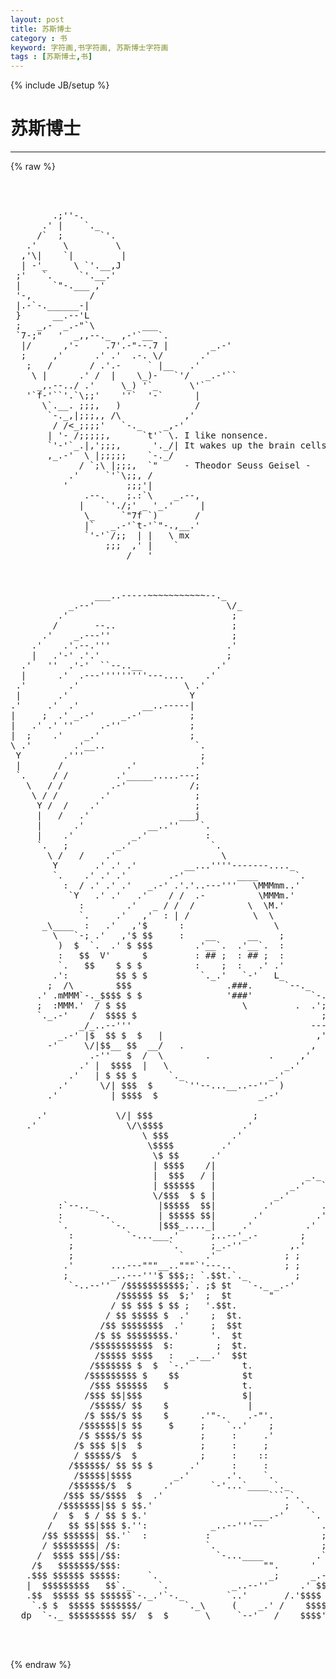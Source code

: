```yaml
---
layout: post
title: 苏斯博士
category : 书
keyword: 字符画,书字符画, 苏斯博士字符画
tags : [苏斯博士,书]
---
```

{% include JB/setup %}
# 苏斯博士
---
{% raw %}
<pre>



        .;&#039;&#039;-.
      .&#039; |    `._
     /`  ;       `&#039;.
   .&#039;     \         \
  ,&#039;\|    `|         |
  | -&#039;_     \ `&#039;.__,J
 ;&#039;   `.     `&#039;.__.&#039;
 |      `&quot;-.___ ,&#039;
 &#039;-,           /
 |.-`-.______-|
 }      __.--&#039;L
 ;   _,-  _.-&quot;`\         ___
 `7-;&quot;   &#039;  _,,--._  ,-&#039;`__ `.
  |/      ,&#039;-     .7&#039;.-&quot;--.7 |        _.-&#039;
  ;     ,&#039;      .&#039; .&#039;  .-. \/       .&#039;
   ;   /       / .&#039;.-     ` |__   .&#039;
    \ |      .&#039; /  |    \_)-   `&#039;/   _.-&#039;``
     _,.--../ .&#039;     \_) &#039;`_      \&#039;`
   &#039;`f-&#039;``&#039;.`\;;&#039;    &#039;&#039;`  &#039;-`      |
      \`.__. ;;;,   )              /
       `-._,|;;;,, /\            ,&#039;
        / /&lt;_;;;;&#039;   `-._    _,-&#039;
       | &#039;- /;;;;;,      `t&#039;` \. I like nonsence.
       `&#039;-&#039;`_.|,&#039;;;;,      &#039;._/| It wakes up the brain cells!
       ,_.-&#039;  \ |;;;;;    `-._/
             / `;\ |;;;,  `&quot;     - Theodor Seuss Geisel -
           .&#039;     `&#039;`\;;, /
          &#039;           ;;;&#039;|
              .--.    ;.:`\    _.--,
             |    `&#039;./;&#039; _ &#039;_.&#039;     |
              \_     `&quot;7f `)       /
              |`   _.-&#039;`t-&#039;`&quot;-.,__.&#039;
              `&#039;-&#039;`/;;  | |   \ mx
                  ;;;  ,&#039; |    `
                      /   &#039; 



                ___..-----~~~~~~~~~~~--._
           _.--&#039;                         \/_
         .&#039;                               ;
        /       --..                      ;
      .&#039;    _.---&#039;&#039;                       ;
    .&#039;    .&#039;.--.&#039;&#039;&#039;                      .&#039;
    |   .&#039;-&#039; .&#039;.&#039;                        ;
  .&#039;   &#039;&#039;  .&#039;-&#039;  ``--..__              .&#039;
  |      .&#039;  .---&#039;&#039;&#039;&#039;&#039;&#039;&#039;&#039;&#039;---....    .&#039;
 .&#039;        .&#039;                    \ .&#039;
 |       .&#039;                       Y
.&#039;     .&#039;  .&#039;            __..-----|
|     ;  .&#039; _.-&#039;     _.-&#039;         ;
|   .&#039; .&#039; &#039;&#039;     .-&#039;&#039;             ;
|  ;    .&#039;    _.&#039;                 ;
\ .&#039;        .&#039;__..                 `.
 Y        .&#039;&#039;&#039;                      ;
 |       /            .&#039;           .&#039;
 `.     / /         .&#039;_____.....---;
   \   / /         .-&#039;            /;
    \ / /        .&#039;                ;
     Y /  /    .&#039;                  ;
     |   /   .&#039;                 ___j
     |      .&#039;            __..&#039;&#039;    `.
     |    .&#039;           _.&#039;           :
     `.   ;         _.&#039;               `.
       \ /   /    .&#039;                    \
        Y       .&#039; .&#039; .&#039;         __...&#039;&#039;&#039;&#039;-------...._
        `.    .&#039; .&#039; .&#039;        .-&#039;          ____       `.
          :  / .&#039; .&#039; .&#039;   _.-&#039; .&#039;.&#039;..---&#039;&#039;&#039;   \MMMmm..&#039;
           `Y   .&#039; .&#039;   .&#039;    / /  .-          \MMMm.&#039;
             :        .&#039;   _ / /  /          \  \M.&#039;
             `.     .&#039;   ,&#039;  : | /            \  \
      _\____  :   .&#039;   ,&#039;$      :                 \
        \   `-; .&#039;   ,&#039;$ $$     :    __      __    ;
         )  $  `.  .&#039; $ $$$        .&#039;__`.  .&#039;__`.  :
         :   $$  V&#039;      $         : ## ;  : ## ;  :
         `.   $$    $ $ $          :    ;  :   .&#039; .&#039;
        .&#039;:         $$ $ $          `._.&#039;   `-&#039;   L_                   __
       ;  /\        $$$                  .###.      `--._       _. --&#039;&#039;
     .&#039; .mMMM`-._$$$$ $ $                &#039;###&#039;           `-.--&#039;&#039;
     ;  :MMM.&#039;  / $ $$                      \         .  .&#039;;
     `._.-&#039;    /  $$$$ $                                   ;
             _/_..--&#039;&#039;&#039;                                  ---....__
         _.-&#039; |$  $$ $  $   |                             ,&#039;      ``--..__
       -&#039;     \/|$$__ $$  __/   .                        ,
               .-&#039;&#039;   $  /  \        .           .     ,&#039;
             .&#039; |  $$$$  |   \                      _.&#039;
           .&#039;   | $ $$ $      `._                _.&#039;
         .&#039;      \/| $$$  $      `&#039;&#039;--...__..--&#039;&#039;  )
       .&#039;          | $$$$  $                   _.-&#039;

     .&#039;             \/| $$$                   ;
   .&#039;                 \/\$$$$               .&#039;
                         \ $$$            .&#039;
                          \$$$$         .&#039;
                           \$ $$      .&#039;
                           | $$$$    /|
                           |  $$$   / |                 _._
                           | $$$$$$   |              _.&#039;   `.
                           \/$$$  $ $ |           _.&#039;       ;
         :`--.._            |$$$$$  $$|         .&#039;         .&#039;
         :      `-.         | $$$$$ $$|       .&#039;          .&#039;
         `.        `-.      |$$$_...._|     .&#039;          .&#039;
           :          `-...___.&#039;      ;..--&#039;_.-        ;
           ;                  `.      ;_.-&#039;&#039;         ,.&#039;
           ;                    `    .&#039;             ; ;
          .&#039;       ...---&quot;&quot;&quot;__..&quot;&quot;&quot;`&#039;---..          ; ;
          ;        _..---&#039;&#039;&#039;$ $$$;: `.$$t.`._         ;
           `-..--&#039;&#039;  /$$$$$$$$$$$;`. ;$ $t   `-._ _.-&#039;
                    /$$$$$$ $$  $;&#039;  ;  $t       &quot;
                   / $$ $$$ $ $$ ;   &#039;.$$t.
                  / $$ $$$$$ $  .&#039;    ;  $t.
                 /$$ $$$$$$$$  .&#039;     ;  $$t
                /$ $$ $$$$$$$$.&#039;      &#039;.  $t
               /$$$$$$$$$$$  $:        ;  $t.
                /$$$$$ $$$$   :   _.__.&#039;  $$t
               /$$$$$$$ $  $  `-.&#039;          t.
              /$$$$$$$$$ $    $$            $t
               /$$$ $$$$$$   $              t.
              /$$$ $$|$$$                   $|
               /$$$$$/ $$    $               |
              /$ $$$/$ $$    $      .&#039;&quot;-.    .-&quot;&#039;.
             /$$$$$$|$ $$     $     ;    `..&#039;    ;
             /$ $$$$/$ $$           ;     :     .&#039;
            /$ $$$ $|$  $           ;     :     ;
            / $$$$$/$  $            ;     :    ::
           /$$$$$$/ $$ $$ $       .&#039;      :     :
            /$$$$$|$$$$        _.&#039;       .&#039;.    `.
           /$$$$$$/$  $      .&#039;       `-&#039;...`____ `._
          /$$$ $$/$$$$  $  .&#039;                    ```.`.
         /$$$$$$$|$$ $ $$.&#039;                         ;  `.
        /  $  $ / $$ $ $.&#039;                    ___.-&#039;     `.
       /   $$ $$|$$$ $.&#039;&#039;:            _..--&#039;&#039;&#039;--           .
      /$$ $$$$$$| $$.&#039;`  :           :                     ;
      / $$$$$$$$| /$:                `.                    ;
     /  $$$$ $$$|/$$:                  `-...____          .`.
    /$   $$$$$$$/$$$:                           &quot;&quot;.      &#039;  ;
   .$$$ $$$$$$ $$$$$:     `.                     _;      _.-&#039;
   |  $$$$$$$$$   $$`._     `.            _..--&#039;&#039;      .&#039; $$;
   .$$  $$$$$ $$ $$$$$$`-._.&#039;`-._        `..&#039;       /.&#039;$$$$ ;
    `.$ $  $$$$$ $$$$$$$/        `._\     (    _.&#039; /    $$$$;
  dp  `-._ $$$$$$$$$ $$/  $  $       \     `--&#039;   /    $$$$&#039;


 </pre>
{% endraw %}
